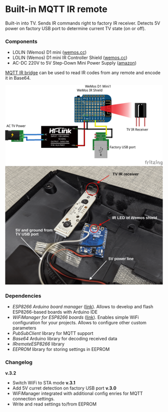 # Built-in MQTT IR remote

Built-in into TV. Sends IR commands right to factory IR receiver. Detects 5V power on factory USB port to determine current TV state (on or off).

### Components
* LOLIN (Wemos) D1 mini ([wemos.cc](https://www.wemos.cc/en/latest/d1/d1_mini.html))
* LOLIN (Wemos) D1 mini IR Controller Shield ([wemos.cc](https://www.wemos.cc/en/latest/d1_mini_shield/ir.html))
* AC-DC 220V to 5V Step-Down Mini Power Supply ([amazon](https://www.amazon.com/Hi-link-HLK-PM01-Step-Down-Intelligent-Household/dp/B01B7G6LYE))

[MQTT IR bridge](/devices/edwin_mqtt_ir_bridge) can be used to read IR codes from any remote and encode it in Base64.

![](/devices/ir_remote_mqtt/ir_remote_mqtt.png)
![](/devices/ir_remote_mqtt/positioning.png)

### Dependencies

* _ESP8266 Arduino board manager_ ([link](https://github.com/esp8266/Arduino)). Allows to develop and flash ESP8266-based boards with Arduino IDE 
* _WiFiManager for ESP8266 boards_ ([link](https://github.com/tzapu/WiFiManager)). Enables simple WiFi configuration for your projects. Allows to configure other custom parameters
* _PubSubClient_ library for MQTT support
* _Base64_ Arduino library for decoding received data
* _IRremoteESP8266_ library
* _EEPROM_ library for storing settings in EEPROM

### Changelog
**v.3.2**
* Switch WiFi to STA mode
**v.3.1**
* Add 5V curret detection on factory USB port
**v.3.0**
* WiFiManager integrated with additional config enries for MQTT connection settings.
* Write and read settings to/from EEPROM
